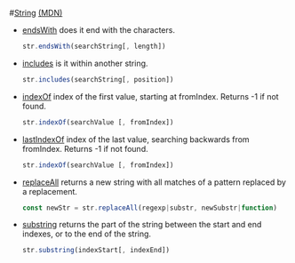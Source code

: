 #[String](https://developer.mozilla.org/en-US/docs/Web/JavaScript/Reference/Global_Objects/String) [(MDN)](https://developer.mozilla.org/en-US/)

- [endsWith](https://developer.mozilla.org/en-US/docs/Web/JavaScript/Reference/Global_Objects/String/endsWith)
  does it end with the characters.

  ```javascript
  str.endsWith(searchString[, length])
  ```

- [includes](https://developer.mozilla.org/en-US/docs/Web/JavaScript/Reference/Global_Objects/String/includes)
  is it within another string.

  ```javascript
  str.includes(searchString[, position])
  ```

- [indexOf](https://developer.mozilla.org/en-US/docs/Web/JavaScript/Reference/Global_Objects/String/indexOf)
  index of the first value, starting at fromIndex. Returns -1 if not found.

  ```javascript
  str.indexOf(searchValue [, fromIndex])
  ```

- [lastIndexOf](https://developer.mozilla.org/en-US/docs/Web/JavaScript/Reference/Global_Objects/String/lastIndexOf)
  index of the last value, searching backwards from fromIndex. Returns -1 if not found.

  ```javascript
  str.indexOf(searchValue [, fromIndex])
  ```

- [replaceAll](https://developer.mozilla.org/en-US/docs/Web/JavaScript/Reference/Global_Objects/String/replaceAll)
  returns a new string with all matches of a pattern replaced by a replacement.

  ```javascript
  const newStr = str.replaceAll(regexp|substr, newSubstr|function)
  ```

- [substring](https://developer.mozilla.org/en-US/docs/Web/JavaScript/Reference/Global_Objects/String/substring)
  returns the part of the string between the start and end indexes, or to the end of the string.
  ```javascript
  str.substring(indexStart[, indexEnd])
  ```
